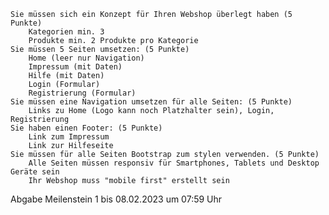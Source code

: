     Sie müssen sich ein Konzept für Ihren Webshop überlegt haben (5 Punkte)
        Kategorien min. 3
        Produkte min. 2 Produkte pro Kategorie
    Sie müssen 5 Seiten umsetzen: (5 Punkte)
        Home (leer nur Navigation)
        Impressum (mit Daten)
        Hilfe (mit Daten)
        Login (Formular)
        Registrierung (Formular)
    Sie müssen eine Navigation umsetzen für alle Seiten: (5 Punkte)
        Links zu Home (Logo kann noch Platzhalter sein), Login, Registrierung  
    Sie haben einen Footer: (5 Punkte)
        Link zum Impressum
        Link zur Hilfeseite
    Sie müssen für alle Seiten Bootstrap zum stylen verwenden. (5 Punkte)
        Alle Seiten müssen responsiv für Smartphones, Tablets und Desktop Geräte sein
        Ihr Webshop muss "mobile first" erstellt sein

Abgabe Meilenstein 1 bis 08.02.2023 um 07:59 Uhr